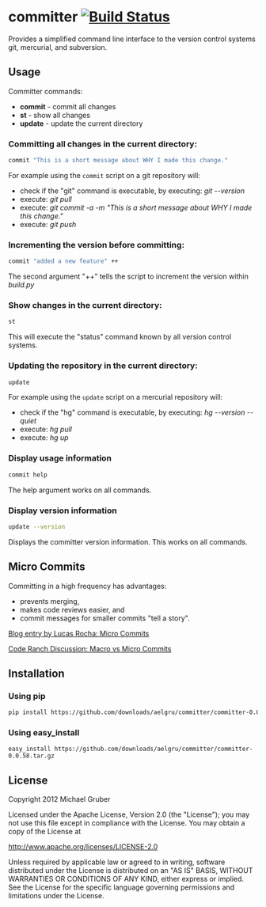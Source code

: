 # committer [![Build Status](https://secure.travis-ci.org/aelgru/committer.png?branch=master)](http://travis-ci.org/aelgru/committer)


Provides a simplified command line interface to the version control systems git,
mercurial, and subversion.

## Usage

Committer commands: 
* **commit** - commit all changes
* **st** - show all changes
* **update** - update the current directory

### Committing all changes in the current directory:

```bash
commit "This is a short message about WHY I made this change."
```
For example using the `commit` script on a git repository will:
* check if the "git" command is executable, by executing: *git --version*
* execute: *git pull*
* execute: *git commit -a -m "This is a short message about WHY I made this change."*
* execute: *git push*

### Incrementing the version before committing:

```bash
commit "added a new feature" ++
```

The second argument "++" tells the script to increment the version within
*build.py*


### Show changes in the current directory:

```bash
st
```

This will execute the "status" command known by all version control systems.


### Updating the repository in the current directory:

```bash
update
```

For example using the `update` script on a mercurial repository will:
* check if the "hg" command is executable, by executing: *hg --version --quiet*
* execute: *hg pull*
* execute: *hg up*


### Display usage information

```bash
commit help
```
The help argument works on all commands.


### Display version information

```bash
update --version
```
Displays the committer version information. This works on all commands. 


## Micro Commits

Committing in a high frequency has advantages:
* prevents merging,
* makes code reviews easier, and
* commit messages for smaller commits "tell a story".

[Blog entry by Lucas Rocha: Micro Commits](http://lucasr.org/2011/01/29/micro-commits/)

[Code Ranch Discussion: Macro vs Micro Commits](http://www.coderanch.com/t/106477/vc/Macro-vs-Micro-commits)


## Installation

### Using pip 
```bash
pip install https://github.com/downloads/aelgru/committer/committer-0.0.58.tar.gz
```

### Using easy_install
```
easy_install https://github.com/downloads/aelgru/committer/committer-0.0.58.tar.gz
```


## License

Copyright 2012 Michael Gruber

Licensed under the Apache License, Version 2.0 (the "License");
you may not use this file except in compliance with the License.
You may obtain a copy of the License at

http://www.apache.org/licenses/LICENSE-2.0

Unless required by applicable law or agreed to in writing, software
distributed under the License is distributed on an "AS IS" BASIS,
WITHOUT WARRANTIES OR CONDITIONS OF ANY KIND, either express or implied.
See the License for the specific language governing permissions and
limitations under the License.

